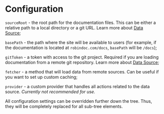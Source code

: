# Configuration

`sourceRoot` - the root path for the documentation files. This can be either a relative path to a local directory or a git URL. Learn more about [Data Source](./03-data-source.md);

`basePath` - the path where the site will be available to users (for example, if the documentation is located at `robindoc.com/docs`, `basePath` will be `/docs`);

`gitToken` - a token with access to the git project. Required if you are loading documentation from a remote git repository. Learn more about [Data Source](./03-data-source.md);

`fetcher` - a method that will load data from remote sources. Can be useful if you want to set up custom caching;

`provider` - a custom provider that handles all actions related to the data source. _Currently not recommended for use._

All configuration settings can be overridden further down the tree. Thus, they will be completely replaced for all sub-tree elements.
